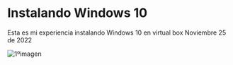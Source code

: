 # Instalando Windows 10
Esta es mi experiencia instalando Windows 10 en virtual box
Noviembre 25 de 2022





![1ºimagen](C:\Users\Ramon\Profile-repository\img\1ºimagen.png)
